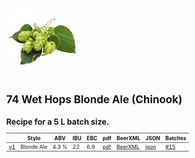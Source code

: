 ![logo](./74_Wet_Hops_Blonde_Ale_Chinook.jpeg)

# 74 Wet Hops Blonde Ale (Chinook)

## Recipe for a 5 L batch size.

|    | Style | ABV | IBU | EBC | pdf | BeerXML | JSON | Batches |
|----|-------|-----|-----|-----|-----|---------|------|---------|
| [v1](./74_Wet_Hops_Blonde_Ale_Chinook_recipe.md) | Blonde Ale | 4.3 % | 22 | 6.9 | [pdf](./74_Wet_Hops_Blonde_Ale_Chinook.pdf) | [BeerXML](./74_Wet_Hops_Blonde_Ale_Chinook.xml) | [json](./74_Wet_Hops_Blonde_Ale_Chinook.json) | [#15](../../batches/batch_15/README.md) |
